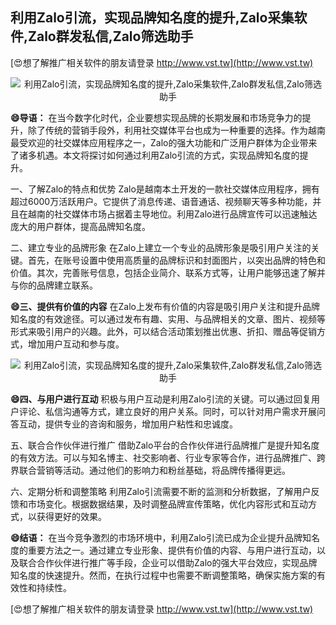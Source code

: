 ## **利用Zalo引流，实现品牌知名度的提升,Zalo采集软件,Zalo群发私信,Zalo筛选助手**

[😍想了解推广相关软件的朋友请登录 http://www.vst.tw](http://www.vst.tw)

 <center><img src="https://vst.tw/MP4/tuiguang/png/3.png" alt="利用Zalo引流，实现品牌知名度的提升,Zalo采集软件,Zalo群发私信,Zalo筛选助手"></center>

**😄导语：**
在当今数字化时代，企业要想实现品牌的长期发展和市场竞争力的提升，除了传统的营销手段外，利用社交媒体平台也成为一种重要的选择。作为越南最受欢迎的社交媒体应用程序之一，Zalo的强大功能和广泛用户群体为企业带来了诸多机遇。本文将探讨如何通过利用Zalo引流的方式，实现品牌知名度的提升。

一、了解Zalo的特点和优势
Zalo是越南本土开发的一款社交媒体应用程序，拥有超过6000万活跃用户。它提供了消息传递、语音通话、视频聊天等多种功能，并且在越南的社交媒体市场占据着主导地位。利用Zalo进行品牌宣传可以迅速触达庞大的用户群体，提高品牌知名度。

二、建立专业的品牌形象
在Zalo上建立一个专业的品牌形象是吸引用户关注的关键。首先，在账号设置中使用高质量的品牌标识和封面图片，以突出品牌的特色和价值。其次，完善账号信息，包括企业简介、联系方式等，让用户能够迅速了解并与你的品牌建立联系。

**😄三、提供有价值的内容**
在Zalo上发布有价值的内容是吸引用户关注和提升品牌知名度的有效途径。可以通过发布有趣、实用、与品牌相关的文章、图片、视频等形式来吸引用户的兴趣。此外，可以结合活动策划推出优惠、折扣、赠品等促销方式，增加用户互动和参与度。

 <center><img src="https://vst.tw/MP4/tuiguang/png/0.png" alt="利用Zalo引流，实现品牌知名度的提升,Zalo采集软件,Zalo群发私信,Zalo筛选助手"></center>

**😄四、与用户进行互动**
积极与用户互动是利用Zalo引流的关键。可以通过回复用户评论、私信沟通等方式，建立良好的用户关系。同时，可以针对用户需求开展问答互动，提供专业的咨询和服务，增加用户粘性和忠诚度。

五、联合合作伙伴进行推广
借助Zalo平台的合作伙伴进行品牌推广是提升知名度的有效方法。可以与知名博主、社交影响者、行业专家等合作，进行品牌推广、跨界联合营销等活动。通过他们的影响力和粉丝基础，将品牌传播得更远。

六、定期分析和调整策略
利用Zalo引流需要不断的监测和分析数据，了解用户反馈和市场变化。根据数据结果，及时调整品牌宣传策略，优化内容形式和互动方式，以获得更好的效果。

**😄结语：**
在当今竞争激烈的市场环境中，利用Zalo引流已成为企业提升品牌知名度的重要方法之一。通过建立专业形象、提供有价值的内容、与用户进行互动，以及联合合作伙伴进行推广等手段，企业可以借助Zalo的强大平台效应，实现品牌知名度的快速提升。然而，在执行过程中也需要不断调整策略，确保实施方案的有效性和持续性。

[😍想了解推广相关软件的朋友请登录 http://www.vst.tw](http://www.vst.tw)



